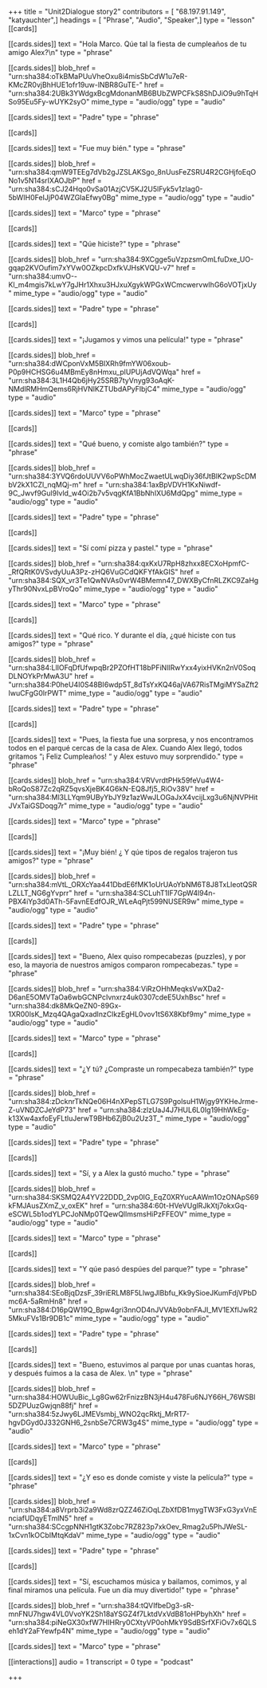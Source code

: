 +++
title = "Unit2Dialogue story2"
contributors = [ "68.197.91.149", "katyauchter",]
headings = [ "Phrase", "Audio", "Speaker",]
type = "lesson"
[[cards]]

[[cards.sides]]
text = "Hola Marco.  Qúe tal la fiesta de cumpleaños de tu amigo Alex?\n"
type = "phrase"

[[cards.sides]]
blob_href = "urn:sha384:oTkBMaPUuVheOxu8i4misSbCdW1u7eR-KMcZR0vjBhHUE1ofr19uw-lNBR8GuTE-"
href = "urn:sha384:2UBk3YWdgxBcgMdonanMB6BUbZWPCFkS8ShDJiO9u9hTqHSo95Eu5Fy-wUYK2syO"
mime_type = "audio/ogg"
type = "audio"

[[cards.sides]]
text = "Padre"
type = "phrase"

[[cards]]

[[cards.sides]]
text = "Fue muy bién."
type = "phrase"

[[cards.sides]]
blob_href = "urn:sha384:qmW9TEEg7dVb2gJZSLAKSgo_8nUusFeZSRU4R2CGHjfoEqONo1v5N14srIXAOJbP"
href = "urn:sha384:sCJ24Hqo0vSa01AzjCV5KJ2U5lFyk5v1zIag0-5bWIH0FeIJjP04WZGIaEfwy0Bg"
mime_type = "audio/ogg"
type = "audio"

[[cards.sides]]
text = "Marco"
type = "phrase"

[[cards]]

[[cards.sides]]
text = "Qúe hiciste?"
type = "phrase"

[[cards.sides]]
blob_href = "urn:sha384:9XCgge5uVzpzsmOmLfuDxe_UO-gqap2KVOufim7xYVw0OZkpcDxfkVJHsKVQU-v7"
href = "urn:sha384:umvO--Kl_m4mgis7kLwY7gJHr1Xhxu3HJxuXgykWPGxWCmcwervwIhG6oVOTjxUy"
mime_type = "audio/ogg"
type = "audio"

[[cards.sides]]
text = "Padre"
type = "phrase"

[[cards]]

[[cards.sides]]
text = "¡Jugamos y vimos una película!"
type = "phrase"

[[cards.sides]]
blob_href = "urn:sha384:dWCponVxM5BIXRh9fmYW06xoub-P0p9HCHSG6u4MBmEy8nHmxu_plUPUjAdVQWqa"
href = "urn:sha384:3L1H4Qb6jHy25SRB7tyVnyg93oAqK-NMdIRMHmQems6RjHVNlKZTUbdAPyFlbjC4"
mime_type = "audio/ogg"
type = "audio"

[[cards.sides]]
text = "Marco"
type = "phrase"

[[cards]]

[[cards.sides]]
text = "Qué bueno, y comiste algo también?"
type = "phrase"

[[cards.sides]]
blob_href = "urn:sha384:3YVQ6rdoUUVV6oPWhMocZwaetULwqDiy36fJtBlK2wpScDMbV2kX1CZl_nqMQj-m"
href = "urn:sha384:1axBpVDVH1KxNiwdf-9C_Jwvf9Gul9Ivld_w4Oi2b7v5vqgKfA1BbNhIXU6MdQpg"
mime_type = "audio/ogg"
type = "audio"

[[cards.sides]]
text = "Padre"
type = "phrase"

[[cards]]

[[cards.sides]]
text = "Sí comí pizza y pastel."
type = "phrase"

[[cards.sides]]
blob_href = "urn:sha384:qxKxU7RpH8zhxx8ECXoHpmfC-_RfQRtK0VSvdyUuA3Pz-zHQ6VuGCdQKFYfAkGIS"
href = "urn:sha384:SQX_vr3Te1QwNVAs0vrW4BMemn47_DWXByCfnRLZKC9ZaHgyThr90NvxLpBVroQo"
mime_type = "audio/ogg"
type = "audio"

[[cards.sides]]
text = "Marco"
type = "phrase"

[[cards]]

[[cards.sides]]
text = "Qué rico.  Y durante el día, ¿qué hiciste con tus amigos?"
type = "phrase"

[[cards.sides]]
blob_href = "urn:sha384:LlIOFqDfUfwpqBr2PZOfHT18bPFiNlIRwYxx4yixHVKn2nV0SoqDLNOYkPrMwA3U"
href = "urn:sha384:P0heU4I0S48BI6wdp5T_8dTsYxKQ46ajVA67RisTMgiMYSaZft2IwuCFgG0lrPWT"
mime_type = "audio/ogg"
type = "audio"

[[cards.sides]]
text = "Padre"
type = "phrase"

[[cards]]

[[cards.sides]]
text = "Pues, la fiesta fue una sorpresa, y nos encontramos todos en el parqué cercas de la casa de Alex.  Cuando Alex llegó, todos gritamos “¡ Feliz Cumpleaños! “  y Alex estuvo muy sorprendido."
type = "phrase"

[[cards.sides]]
blob_href = "urn:sha384:VRVvrdtPHk59feVu4W4-bRoQoS87Zc2qRZ5qvsXjeBK4G6kN-EQ8Jfj5_RiOv38V"
href = "urn:sha384:Ml3LLYqm9UByYbJY9z1azWwJLOGaJxX4vcijLxg3u6NjNVPHitJVxTaiGSDoqg7r"
mime_type = "audio/ogg"
type = "audio"

[[cards.sides]]
text = "Marco"
type = "phrase"

[[cards]]

[[cards.sides]]
text = "¡Muy bién!  ¿ Y qúe tipos de regalos trajeron tus amigos?"
type = "phrase"

[[cards.sides]]
blob_href = "urn:sha384:mVtL_ORXcYaa441DbdE6fMK1oUrUAoYbNM6T8J8TxLleotQSRLZLLT_NG6gYvprr"
href = "urn:sha384:SCLuhT1IF7GpW4l94n-PBX4iYp3d0ATh-5FavnEEdfOJR_WLeAqPjt599NUSER9w"
mime_type = "audio/ogg"
type = "audio"

[[cards.sides]]
text = "Padre"
type = "phrase"

[[cards]]

[[cards.sides]]
text = "Bueno, Alex quiso rompecabezas (puzzles), y por eso, la mayoria de nuestros amigos comparon rompecabezas."
type = "phrase"

[[cards.sides]]
blob_href = "urn:sha384:ViRzOHhMeqksVwXDa2-D6anE5OMVTaOa6wbGCNPcIvnxrz4uk0307cdeE5UxhBsc"
href = "urn:sha384:dk8MkQeZN0-89Gx-1XR00lsK_Mzq4QAgaQxadlnzClkzEgHL0vov1tS6X8Kbf9my"
mime_type = "audio/ogg"
type = "audio"

[[cards.sides]]
text = "Marco"
type = "phrase"

[[cards]]

[[cards.sides]]
text = "¿Y tú? ¿Compraste un rompecabeza también?"
type = "phrase"

[[cards.sides]]
blob_href = "urn:sha384:zDcknrTkNQe06H4nXPepSTLG7S9PgolsuH1Wjgy9YKHeJrme-Z-uVNDZCJeYdP73"
href = "urn:sha384:zlzUaJ4J7HUL6L0Ig19HhWkEg-k13Xw4axfoEyFLtluJerwT9BHb6ZjB0u2Uz3T_"
mime_type = "audio/ogg"
type = "audio"

[[cards.sides]]
text = "Padre"
type = "phrase"

[[cards]]

[[cards.sides]]
text = "Sí, y a Alex la gustó mucho."
type = "phrase"

[[cards.sides]]
blob_href = "urn:sha384:SKSMQ2A4YV22DDD_2vp0IG_EqZ0XRYucAAWm1OzONApS69kFMJAusZXmZ_v_oxEK"
href = "urn:sha384:60t-HVeVUglRJkXtj7okxGq-eSCWL5b1odYLPCJoNMp0TQewQllmsmsHiPzFFEOV"
mime_type = "audio/ogg"
type = "audio"

[[cards.sides]]
text = "Marco"
type = "phrase"

[[cards]]

[[cards.sides]]
text = "Y qúe pasó despúes del parque?"
type = "phrase"

[[cards.sides]]
blob_href = "urn:sha384:SEoBjqDzsF_39riERLM8F5LlwgJlBbfu_Kk9ySioeJKumFdjVPbDmc6A-5aRmHn8"
href = "urn:sha384:D16pQW19Q_Bpw4gri3nnOD4nJVVAb9obnFAJI_MV1EXfIJwR25MkuFVs1Br9DB1c"
mime_type = "audio/ogg"
type = "audio"

[[cards.sides]]
text = "Padre"
type = "phrase"

[[cards]]

[[cards.sides]]
text = "Bueno, estuvimos al parque por unas cuantas horas, y después fuimos a la casa de Alex.  \n"
type = "phrase"

[[cards.sides]]
blob_href = "urn:sha384:HOWUuBic_Lg8Gw62rFnizzBN3jH4u478Fu6NJY66H_76WSBl5DZPUuzGwjqn88fj"
href = "urn:sha384:5zJwy6LJMEVsmbj_WNO2qcRktj_MrRT7-hgvDGyd0J332GNH6_2snbSe7CRW3g4S"
mime_type = "audio/ogg"
type = "audio"

[[cards.sides]]
text = "Marco"
type = "phrase"

[[cards]]

[[cards.sides]]
text = "¿Y eso es donde comiste y viste la película?"
type = "phrase"

[[cards.sides]]
blob_href = "urn:sha384:a8Vrprb3i2a9Wd8zrQZZ46ZiOqLZbXfDB1mygTW3FxG3yxVnEnciafUDqyETmlN5"
href = "urn:sha384:SCcgpNNH1gtK3Zobc7RZ823p7xkOev_Rmag2u5PhJWeSL-1xCvn1kOCbIMtqKdaV"
mime_type = "audio/ogg"
type = "audio"

[[cards.sides]]
text = "Padre"
type = "phrase"

[[cards]]

[[cards.sides]]
text = "Sí, escuchamos música y bailamos, comimos, y al final miramos una película.  Fue un día muy divertido!"
type = "phrase"

[[cards.sides]]
blob_href = "urn:sha384:tQVIfbeDg3-sR-mnFNU7hgw4VL0VvoYK2Sh18aYSGZ4f7LktdVxVdB81oHPbyhXh"
href = "urn:sha384:piNeGX30xfW7HIHRry0CXtyVP0ohMkY9SdBSrfXFiOv7x6QLSeh1dY2aFYewfp4N"
mime_type = "audio/ogg"
type = "audio"

[[cards.sides]]
text = "Marco"
type = "phrase"

[[interactions]]
audio = 1
transcript = 0
type = "podcast"

+++
